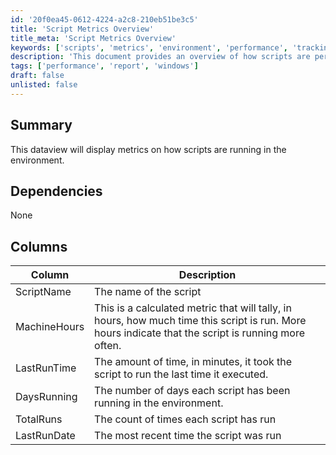 ```yaml
---
id: '20f0ea45-0612-4224-a2c8-210eb51be3c5'
title: 'Script Metrics Overview'
title_meta: 'Script Metrics Overview'
keywords: ['scripts', 'metrics', 'environment', 'performance', 'tracking']
description: 'This document provides an overview of how scripts are performing in the environment, detailing metrics such as script execution time, frequency, and overall performance. It includes a breakdown of key columns that track the script name, machine hours, last run time, days running, total runs, and last run date.'
tags: ['performance', 'report', 'windows']
draft: false
unlisted: false
---
```


## Summary

This dataview will display metrics on how scripts are running in the environment.

## Dependencies

None

## Columns

| Column        | Description                                                                                      |
|---------------|--------------------------------------------------------------------------------------------------|
| ScriptName    | The name of the script                                                                           |
| MachineHours  | This is a calculated metric that will tally, in hours, how much time this script is run. More hours indicate that the script is running more often. |
| LastRunTime   | The amount of time, in minutes, it took the script to run the last time it executed.            |
| DaysRunning    | The number of days each script has been running in the environment.                             |
| TotalRuns     | The count of times each script has run                                                          |
| LastRunDate   | The most recent time the script was run                                                         |

